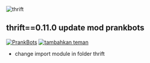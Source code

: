 ![thrift](https://images-eu.ssl-images-amazon.com/images/I/61SA0Wq1P1L.png "thrift")
## thrift==0.11.0 update mod prankbots
[![PrankBots](https://img.fireden.net/v/image/1461/72/1461725093324.gif "Prankbots")](https://bit.ly/2xbVxlh) [![tambahkan teman](http://agelessthailand.weebly.com/uploads/7/4/3/5/74358591/9592585_orig.gif "prankbot")](https://bit.ly/2xbVxlh)
- change import module in folder thrift
